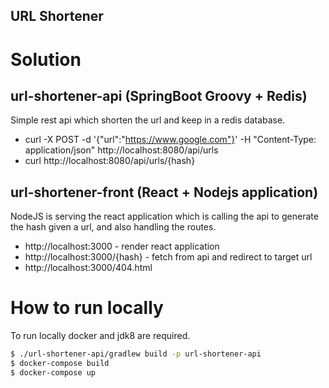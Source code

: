 ## URL Shortener

# Solution

## url-shortener-api  (SpringBoot Groovy + Redis)

Simple rest api which shorten the url and keep in a redis database.

* curl -X POST -d '{"url":"https://www.google.com"}' -H "Content-Type: application/json" http://localhost:8080/api/urls
* curl http://localhost:8080/api/urls/{hash}

## url-shortener-front (React + Nodejs application)

NodeJS is serving the react application which is calling the api to generate the hash given a url, and also handling the routes.

* http://localhost:3000 - render react application
* http://localhost:3000/{hash} - fetch from api and redirect to target url 
* http://localhost:3000/404.html


# How to run locally

To run locally docker and jdk8 are required.

```sh
$ ./url-shortener-api/gradlew build -p url-shortener-api
$ docker-compose build
$ docker-compose up
```
